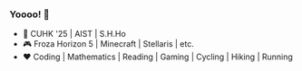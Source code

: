 ### Yoooo! 👋
- 📖 CUHK '25 | AIST | S.H.Ho
- 🎮 Froza Horizon 5 | Minecraft | Stellaris | etc.
- ❤️ Coding | Mathematics | Reading | Gaming | Cycling | Hiking | Running
<!-- - 🔗 Personal Blog -->
<!--
**dmddjack/dmddjack** is a ✨ _special_ ✨ repository because its `README.md` (this file) appears on your GitHub profile.

Here are some ideas to get you started:

- 🔭 I’m currently working on ...
- 🌱 I’m currently learning ...
- 👯 I’m looking to collaborate on ...
- 🤔 I’m looking for help with ...
- 💬 Ask me about ...
- 📫 How to reach me: ...
- 😄 Pronouns: ...
- ⚡ Fun fact: ...
-->
